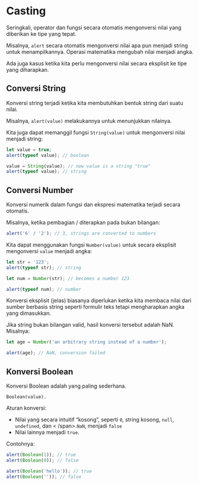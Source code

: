 # Casting

Seringkali, operator dan fungsi secara otomatis mengonversi nilai yang diberikan ke tipe yang tepat.

Misalnya, `alert` secara otomatis mengonversi nilai apa pun menjadi string untuk menampilkannya. Operasi matematika mengubah nilai menjadi angka.

Ada juga kasus ketika kita perlu mengonversi nilai secara eksplisit ke tipe yang diharapkan.

## Conversi String

Konversi string terjadi ketika kita membutuhkan bentuk string dari suatu nilai.

Misalnya, `alert(value)` melakukannya untuk menunjukkan nilainya.

Kita juga dapat memanggil fungsi `String(value)` untuk mengonversi nilai menjadi string:

```javascript
let value = true;
alert(typeof value); // boolean

value = String(value); // now value is a string "true"
alert(typeof value); // string
```

## Conversi Number

Konversi numerik dalam fungsi dan ekspresi matematika terjadi secara otomatis.

Misalnya, ketika pembagian / diterapkan pada bukan bilangan:

```javascript
alert('6' / '2'); // 3, strings are converted to numbers
```

Kita dapat menggunakan fungsi `Number(value)` untuk secara eksplisit mengonversi `value` menjadi angka:

```javascript
let str = '123';
alert(typeof str); // string

let num = Number(str); // becomes a number 123

alert(typeof num); // number
```

Konversi eksplisit (jelas) biasanya diperlukan ketika kita membaca nilai dari sumber berbasis string seperti formulir teks tetapi mengharapkan angka yang dimasukkan.

Jika string bukan bilangan valid, hasil konversi tersebut adalah NaN. Misalnya:

```javascript
let age = Number('an arbitrary string instead of a number');

alert(age); // NaN, conversion failed
```

## Konversi Boolean

Konversi Boolean adalah yang paling sederhana.

`Boolean(value).`

Aturan konversi:

- Nilai yang secara intuitif “kosong”, seperti `0`, string kosong, `null`, `undefined`, dan < /span>.`NaN`, menjadi `false`
- Nilai lainnya menjadi `true`.

Contohnya:

```javascript
alert(Boolean(1)); // true
alert(Boolean(0)); // false

alert(Boolean('hello')); // true
alert(Boolean('')); // false
```
